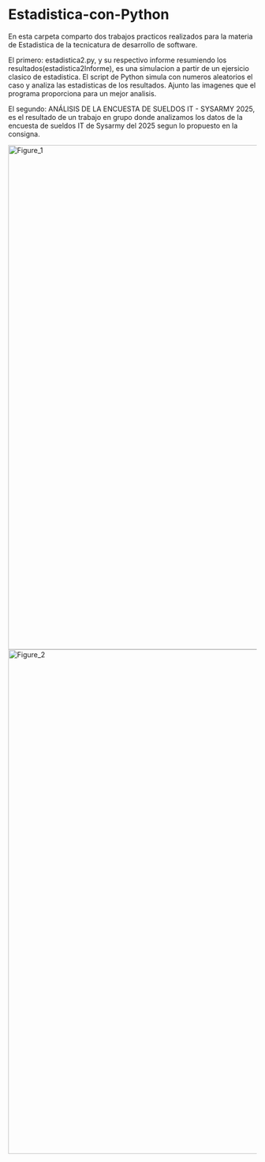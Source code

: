 # Estadistica-con-Python
En esta carpeta comparto dos trabajos practicos realizados para la materia de Estadistica de la tecnicatura de desarrollo de software.

El primero: estadistica2.py, y su respectivo informe resumiendo los resultados(estadistica2Informe), es una simulacion a partir de un ejersicio clasico de estadistica. El script de Python simula con numeros aleatorios el caso y analiza las estadisticas de los resultados. Ajunto las imagenes que el programa proporciona para un mejor analisis.

El segundo: ANÁLISIS DE LA ENCUESTA DE SUELDOS IT - SYSARMY 2025, es el resultado de un trabajo en grupo donde analizamos los datos de la encuesta de sueldos IT de Sysarmy del 2025 segun lo propuesto en la consigna.

<img width="1842" height="1023" alt="Figure_1" src="https://github.com/user-attachments/assets/51544db4-ea3f-46e4-9fd8-1ede72246550" />

<img width="1842" height="1023" alt="Figure_2" src="https://github.com/user-attachments/assets/5d6954f1-249e-43e3-bf98-2fc16b54c65c" />
